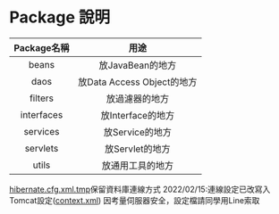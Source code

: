 # Package 說明
|Package名稱|用途|
|:-:|:-:|
|beans|放JavaBean的地方|
|daos|放Data Access Object的地方|
|filters|放過濾器的地方|
|interfaces|放Interface的地方|
|services|放Service的地方|
|servlets|放Servlet的地方|
|utils|放通用工具的地方|

[hibernate.cfg.xml.tmp](hibernate.cfg.xml.tmp)保留資料庫連線方式
2022/02/15:連線設定已改寫入Tomcat設定([context.xml](../../../manual/tomcat_config/context.xml.tmp))
因考量伺服器安全，設定檔請同學用Line索取
